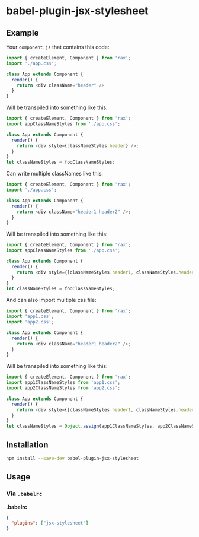# babel-plugin-jsx-stylesheet

## Example

Your `component.js` that contains this code:

```js
import { createElement, Component } from 'rax';
import './app.css';

class App extends Component {
  render() {
    return <div className="header" />
  }
}
```

Will be transpiled into something like this:

```js
import { createElement, Component } from 'rax';
import appClassNameStyles from './app.css';

class App extends Component {
  render() {
    return <div style={classNameStyles.header} />;
  }
}
let classNameStyles = fooClassNameStyles;
```

Can write multiple classNames like this:

```js
import { createElement, Component } from 'rax';
import './app.css';

class App extends Component {
  render() {
    return <div className="header1 header2" />;
  }
}
```

Will be transpiled into something like this:

```js
import { createElement, Component } from 'rax';
import appClassNameStyles from './app.css';

class App extends Component {
  render() {
    return <div style={[classNameStyles.header1, classNameStyles.header2]} />;
  }
}
let classNameStyles = fooClassNameStyles;
```

And can also import multiple css file:

```js
import { createElement, Component } from 'rax';
import 'app1.css';
import 'app2.css';

class App extends Component {
  render() {
    return <div className="header1 header2" />;
  }
}
```

Will be transpiled into something like this:

```js
import { createElement, Component } from 'rax';
import app1ClassNameStyles from 'app1.css';
import app2ClassNameStyles from 'app2.css';

class App extends Component {
  render() {
    return <div style={[classNameStyles.header1, classNameStyles.header2]} />;
  }
}
let classNameStyles = Object.assign(app1ClassNameStyles, app2ClassNameStyles);
```

## Installation

```sh
npm install --save-dev babel-plugin-jsx-stylesheet
```

## Usage

### Via `.babelrc`

**.babelrc**

```json
{
  "plugins": ["jsx-stylesheet"]
}
```
